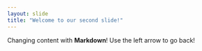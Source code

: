 ```yaml
---
layout: slide
title: "Welcome to our second slide!"
---
```

Changing content with **Markdown**!
Use the left arrow to go back!
